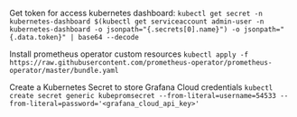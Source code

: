 Get token for access kubernetes dashboard:
`kubectl get secret -n kubernetes-dashboard $(kubectl get serviceaccount admin-user -n kubernetes-dashboard -o jsonpath="{.secrets[0].name}") -o jsonpath="{.data.token}" | base64 --decode`

Install prometheus operator custom resources
`kubectl apply -f https://raw.githubusercontent.com/prometheus-operator/prometheus-operator/master/bundle.yaml`

Create a Kubernetes Secret to store Grafana Cloud credentials
`kubectl create secret generic kubepromsecret --from-literal=username=54533 --from-literal=password='<grafana_cloud_api_key>'`